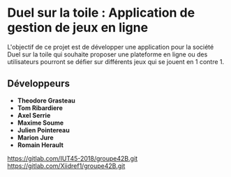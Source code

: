 # Duel sur la toile : Application de gestion de jeux en ligne
L'objectif de ce projet est de développer une application pour la société Duel 
sur la toile qui souhaite proposer une plateforme en ligne ou des utilisateurs 
pourront se défier sur différents jeux qui se jouent en 1 contre 1.

## Développeurs
* **Theodore Grasteau**
* **Tom Ribardiere**
* **Axel Serrie**
* **Maxime Soume**
* **Julien Pointereau**
* **Marion Jure**
* **Romain Herault**

https://gitlab.com/IUT45-2018/groupe42B.git
https://gitlab.com/Xiidref1/groupe42B.git
